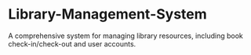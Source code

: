 # Library-Management-System
A comprehensive system for managing library resources, including book check-in/check-out and user accounts.
